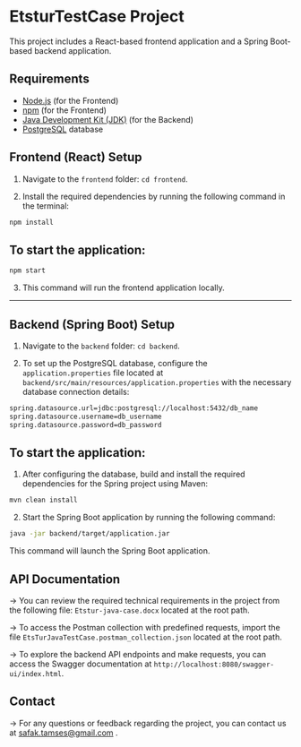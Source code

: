 # EtsturTestCase Project

This project includes a React-based frontend application and a Spring Boot-based backend application.

## Requirements

- [Node.js](https://nodejs.org/) (for the Frontend)
- [npm](https://www.npmjs.com/) (for the Frontend)
- [Java Development Kit (JDK)](https://www.oracle.com/java/technologies/javase-downloads.html) (for the Backend)
- [PostgreSQL](https://www.postgresql.org/) database

## Frontend (React) Setup

1. Navigate to the `frontend` folder: `cd frontend`.
   
2. Install the required dependencies by running the following command in the terminal:

```bash
npm install
```
   
## To start the application:

```bash
npm start
```

3. This command will run the frontend application locally.

---

## Backend (Spring Boot) Setup


1. Navigate to the `backend` folder: `cd backend`.

2. To set up the PostgreSQL database, configure the `application.properties` file located at `backend/src/main/resources/application.properties` with the necessary database connection details:

```bash
spring.datasource.url=jdbc:postgresql://localhost:5432/db_name
spring.datasource.username=db_username
spring.datasource.password=db_password
```

## To start the application:
1. After configuring the database, build and install the required dependencies for the Spring project using Maven:

```bash
mvn clean install
```

2. Start the Spring Boot application by running the following command:

```bash
java -jar backend/target/application.jar
```

This command will launch the Spring Boot application.

## API Documentation

-> You can review the required technical requirements in the project from the following file: `Etstur-java-case.docx` located at the root path.

->  To access the Postman collection with predefined requests, import the file `EtsTurJavaTestCase.postman_collection.json` located at the root path.

->  To explore the backend API endpoints and make requests, you can access the Swagger documentation at `http://localhost:8080/swagger-ui/index.html`.

## Contact

->  For any questions or feedback regarding the project, you can contact us at safak.tamses@gmail.com .



